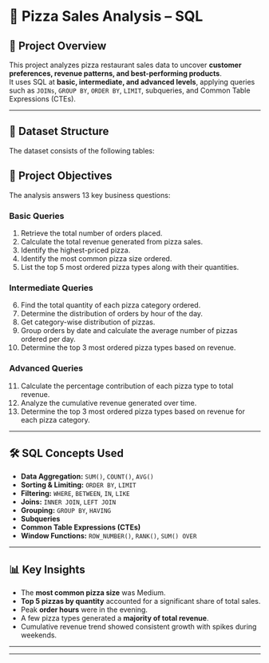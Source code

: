 # 🍕 Pizza Sales Analysis – SQL

## 📌 Project Overview
This project analyzes pizza restaurant sales data to uncover **customer preferences, revenue patterns, and best-performing products**.  
It uses SQL at **basic, intermediate, and advanced levels**, applying queries such as `JOINs`, `GROUP BY`, `ORDER BY`, `LIMIT`, subqueries, and Common Table Expressions (CTEs).

---

## 📂 Dataset Structure
The dataset consists of the following tables:


## 🎯 Project Objectives
The analysis answers 13 key business questions:

### **Basic Queries**
1. Retrieve the total number of orders placed.
2. Calculate the total revenue generated from pizza sales.
3. Identify the highest-priced pizza.
4. Identify the most common pizza size ordered.
5. List the top 5 most ordered pizza types along with their quantities.

### **Intermediate Queries**
6. Find the total quantity of each pizza category ordered.
7. Determine the distribution of orders by hour of the day.
8. Get category-wise distribution of pizzas.
9. Group orders by date and calculate the average number of pizzas ordered per day.
10. Determine the top 3 most ordered pizza types based on revenue.

### **Advanced Queries**
11. Calculate the percentage contribution of each pizza type to total revenue.
12. Analyze the cumulative revenue generated over time.
13. Determine the top 3 most ordered pizza types based on revenue for each pizza category.

---

## 🛠 SQL Concepts Used
- **Data Aggregation:** `SUM()`, `COUNT()`, `AVG()`
- **Sorting & Limiting:** `ORDER BY`, `LIMIT`
- **Filtering:** `WHERE`, `BETWEEN`, `IN`, `LIKE`
- **Joins:** `INNER JOIN`, `LEFT JOIN`
- **Grouping:** `GROUP BY`, `HAVING`
- **Subqueries**
- **Common Table Expressions (CTEs)**
- **Window Functions:** `ROW_NUMBER()`, `RANK()`, `SUM() OVER`

---

## 📊 Key Insights
- The **most common pizza size** was Medium.
- **Top 5 pizzas by quantity** accounted for a significant share of total sales.
- Peak **order hours** were in the evening.
- A few pizza types generated a **majority of total revenue**.
- Cumulative revenue trend showed consistent growth with spikes during weekends.

---


---


